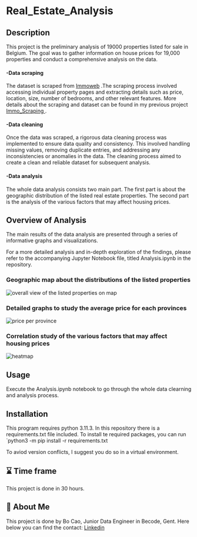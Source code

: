 
# Real_Estate_Analysis

## Description
This project is the preliminary analysis of 19000 properties listed for sale in Belgium. The goal was to gather information on house prices for 19,000 properties and conduct a comprehensive analysis on the data.
#### -Data scraping
The dataset is scraped from
<a href = 'https://www.immoweb.be/en'> Immoweb</a> .The scraping process involved accessing individual property pages and extracting details such as price, location, size, number of bedrooms, and other relevant features. More details about the scraping and dataset can be found in my previous project <a href = 'https://github.com/Spike815/Immo_Scraping'> Immo_Scraping </a>.
#### -Data cleaning
Once the data was scraped, a rigorous data cleaning process was implemented to ensure data quality and consistency. This involved handling missing values, removing duplicate entries, and addressing any inconsistencies or anomalies in the data. The cleaning process aimed to create a clean and reliable dataset for subsequent analysis.
#### -Data analysis
The whole data analysis consists two main part. The first part is about the geographic distribution of the listed real estate properties. The second part is the analysis of the various factors that may affect housing prices.

## Overview of Analysis
The main results of the data analysis are presented through a series of informative graphs and visualizations.

For a more detailed analysis and in-depth exploration of the findings, please refer to the accompanying Jupyter Notebook file, titled Analysis.ipynb in the repository.
### Geographic map about the distributions of the listed properties
![overall view of the listed properties on map](https://github.com/Spike815/Real_Estate_Analysis/assets/97194496/490ae895-0859-4ac5-977c-6044461104b3)
### Detailed graphs to study the average price for each provinces
![price per province](https://github.com/Spike815/Real_Estate_Analysis/assets/97194496/7d97dfe3-4f02-4f41-84fa-26fca5488bab)
### Correlation study of the various factors that may affect housing prices
![heatmap](https://github.com/Spike815/Real_Estate_Analysis/assets/97194496/f574b4b0-501c-4f0b-be66-9abf5483907d)

## Usage
Execute the Analysis.ipynb notebook to go through the whole data clearning and analysis process.

## Installation
This program requires python 3.11.3. 
In this repository there is a requirements.txt file included. To install te required packages, you can run `python3 -m pip install -r requirements.txt

To aviod version conflicts, I suggest you do so in a virtual environment.
    
## ⌛ Time frame
This project is done in 30 hours. 

## 🚀 About Me
This project is done by Bo Cao, Junior Data Engineer in Becode, Gent. Here below you can find the contact:
<a href = 'https://www.linkedin.com/in/bo-cao-313ab244'> Linkedin </a>

